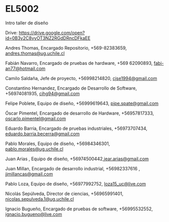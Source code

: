 ﻿# EL5002
Intro taller de diseño

Drive: https://drive.google.com/open?id=0B3y2C8vyOT3NZ2RGdDRncDFkaEE


Andres Thomas, Encargado Repositorio, +569-82383659, andres.thomas@ug.uchile.cl

Fabián Navarro, Encargado de pruebas de hardware, +569 62090893, fabi-an77@hotmail.com

Camilo Saldaña, Jefe de proyecto, +56998214820, cjse1994@gmail.com

Constantino Hernandez, Encargado de Desarrollo de Software, +56974081935, cihg94@gmail.com

Felipe Poblete, Equipo de diseño, +56999619643, pipe.spate@gmail.com

Óscar Pimentel, Encargado de desarrollo de Hardware, +56957817333, oscarlo.pimentel@gmail.com

Eduardo Barría, Encargado de pruebas industriales, +56973707434, eduardo.barria.becerra@gmail.com

Pablo Morales, Equipo de diseño, +56984346301, pablo.morales@ug.uchile.cl

Juan Arias   , Equipo de diseño, +56974500442,jear.arias@gmail.com

Juan Millan, Encargado de desarrollo industrial, +56982337616 , jjmillancas@gmail.com

Pablo Loza, Equipo de diseño, +56977992752, loza15_uc@live.com

Nicolás Sepúlveda, Director de ciencias, +56965991401, nicolas.sepulveda.1@ug.uchile.cl

Ignacio Bugueño, Encargado de pruebas de software, +56995532552, ignacio.bugueno@live.com

